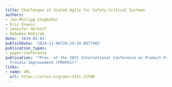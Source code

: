 ```yaml
---
title: Challenges of Scaled Agile for Safety-Critical Systems
authors:
- Jan-Philipp Steghöfer
- Eric Knauss
- Jennifer Horkoff
- Rebekka Wohlrab
date: '2019-01-01'
publishDate: '2024-11-06T20:24:34.897740Z'
publication_types:
- paper-conference
publication: '*Proc. of the 20th International Conference on Product-Focused Software
  Process Improvement (PROFES)*'
links:
- name: URL
  url: https://arxiv.org/abs/1911.12590
---
```

